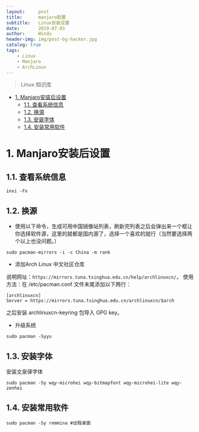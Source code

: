 ```yaml
---
layout:     post
title:      manjaro配置
subtitle:   Linux安装设置
date:       2019-07-03
author:     Winds
header-img: img/post-bg-hacker.jpg
catalog: true
tags:
    - Linux
    - Manjaro
    - ArchLinux
---
```


>Linux 知识库

<!-- TOC -->

- [1. Manjaro安装后设置](#1-manjaro安装后设置)
    - [1.1. 查看系统信息](#11-查看系统信息)
    - [1.2. 换源](#12-换源)
    - [1.3. 安装字体](#13-安装字体)
    - [1.4. 安装常用软件](#14-安装常用软件)

<!-- /TOC -->

# 1. Manjaro安装后设置

## 1.1. 查看系统信息

```shell
inxi -Fx
```

## 1.2. 换源

* 使用以下命令，生成可用中国镜像站列表，刷新完列表之后会弹出来一个框让你选择软件源，这里的就都是国内源了，选择一个喜欢的就行（当然要选择两个以上也没问题。）

```shell
sudo pacman-mirrors -i -c China -m rank
```

* 添加Arch Linux 中文社区仓库

说明网址：`https://mirrors.tuna.tsinghua.edu.cn/help/archlinuxcn/`，
使用方法：在 /etc/pacman.conf 文件末尾添加以下两行：

```
[archlinuxcn]
Server = https://mirrors.tuna.tsinghua.edu.cn/archlinuxcn/$arch
```

之后安装 archlinuxcn-keyring 包导入 GPG key。

* 升级系统

```shell
sudo pacman -Syyu
```

## 1.3. 安装字体

安装文泉驿字体

```shell
sudo pacman -Sy wqy-microhei wqy-bitmapfont wqy-microhei-lite wqy-zenhei
```

## 1.4. 安装常用软件

```shell
sudo pacman -Sy remmina #远程桌面
```
